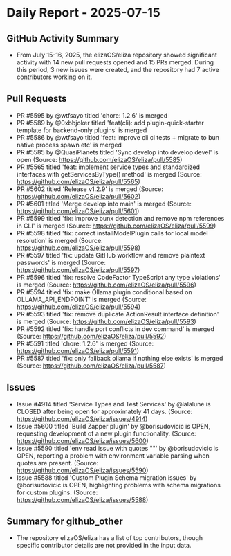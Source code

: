 # Daily Report - 2025-07-15

## GitHub Activity Summary
- From July 15-16, 2025, the elizaOS/eliza repository showed significant activity with 14 new pull requests opened and 15 PRs merged. During this period, 3 new issues were created, and the repository had 7 active contributors working on it.

## Pull Requests
- PR #5595 by @wtfsayo titled 'chore: 1.2.6' is merged
- PR #5589 by @0xbbjoker titled 'feat(cli): add plugin-quick-starter template for backend-only plugins' is merged
- PR #5586 by @wtfsayo titled 'feat: improve cli ci tests + migrate to bun native process spawn etc' is merged
- PR #5585 by @QuasiPlanets titled 'Sync develop into develop devel' is open (Source: https://github.com/elizaOS/eliza/pull/5585)
- PR #5565 titled 'feat: implement service types and standardized interfaces with getServicesByType() method' is merged (Source: https://github.com/elizaOS/eliza/pull/5565)
- PR #5602 titled 'Release v1.2.9' is merged (Source: https://github.com/elizaOS/eliza/pull/5602)
- PR #5601 titled 'Merge develop into main' is merged (Source: https://github.com/elizaOS/eliza/pull/5601)
- PR #5599 titled 'fix: improve bunx detection and remove npm references in CLI' is merged (Source: https://github.com/elizaOS/eliza/pull/5599)
- PR #5598 titled 'fix: correct installModelPlugin calls for local model resolution' is merged (Source: https://github.com/elizaOS/eliza/pull/5598)
- PR #5597 titled 'fix: update GitHub workflow and remove plaintext passwords' is merged (Source: https://github.com/elizaOS/eliza/pull/5597)
- PR #5596 titled 'fix: resolve CodeFactor TypeScript any type violations' is merged (Source: https://github.com/elizaOS/eliza/pull/5596)
- PR #5594 titled 'fix: make Ollama plugin conditional based on OLLAMA_API_ENDPOINT' is merged (Source: https://github.com/elizaOS/eliza/pull/5594)
- PR #5593 titled 'fix: remove duplicate ActionResult interface definition' is merged (Source: https://github.com/elizaOS/eliza/pull/5593)
- PR #5592 titled 'fix: handle port conflicts in dev command' is merged (Source: https://github.com/elizaOS/eliza/pull/5592)
- PR #5591 titled 'chore: 1.2.6' is merged (Source: https://github.com/elizaOS/eliza/pull/5591)
- PR #5587 titled 'fix: only fallback ollama if nothing else exists' is merged (Source: https://github.com/elizaOS/eliza/pull/5587)

## Issues
- Issue #4914 titled 'Service Types and Test Services' by @lalalune is CLOSED after being open for approximately 41 days. (Source: https://github.com/elizaOS/eliza/issues/4914)
- Issue #5600 titled 'Build Zapper plugin' by @borisudovicic is OPEN, requesting development of a new plugin functionality. (Source: https://github.com/elizaOS/eliza/issues/5600)
- Issue #5590 titled 'env read issue with quotes \"\"' by @borisudovicic is OPEN, reporting a problem with environment variable parsing when quotes are present. (Source: https://github.com/elizaOS/eliza/issues/5590)
- Issue #5588 titled 'Custom Plugin Schema migration issues' by @borisudovicic is OPEN, highlighting problems with schema migrations for custom plugins. (Source: https://github.com/elizaOS/eliza/issues/5588)

## Summary for github_other
- The repository elizaOS/eliza has a list of top contributors, though specific contributor details are not provided in the input data.